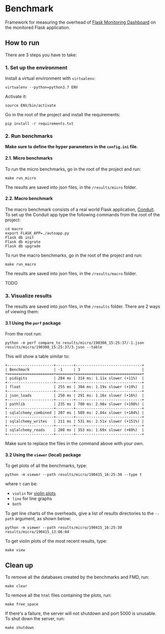 # Benchmark
Framework for measuring the overhead of [Flask Monitoring Dashboard](https://github.com/flask-dashboard/Flask-MonitoringDashboard)
on the monitored Flask application.



## How to run
There are 3 steps you have to take:

### 1. Set up the environment
Install a virtual environment with `virtualenv`:
```
virtualenv --python=python3.7 ENV
```
Activate it:
```
source ENV/bin/activate
```
Go in the root of the project and install the requirements:
```
pip install -r requirements.txt
```


### 2. Run benchmarks

**Make sure to define the hyper parameters in the `config.ini` file.**


#### 2.1. Micro benchmarks
To run the micro benchmarks, go in the root of the project and run:
```
make run_micro
```

The results are saved into json files, in the `/results/micro` folder.

#### 2.2. Macro benchmark
The macro benchmark consists of a real world Flask application, 
[Conduit](https://github.com/gothinkster/flask-realworld-example-app).
To set up the Conduit app type the following commands from
the root of the project:
```
cd macro
export FLASK_APP=./autoapp.py
Flask db init
Flask db migrate
Flask db upgrade
```

To run the macro benchmarks, go in the root of the project and run:
```
make run_macro
```

The results are saved into json files, in the `/results/macro` folder.

TODO


### 3. Visualize results
The results are saved into json files, in the `/results` folder. There
are 2 ways of viewing them:

#### 3.1 Using the `perf` package 

From the root run:
```
python -m perf compare_to results/micro/190308_15:25:37/-1.json results/micro/190308_15:25:37/3.json --table
```
This will show a table similar to:
```
+---------------------+--------+------------------------------+
| Benchmark           | -1     | 3                            |
+=====================+========+==============================+
| pidigits            | 284 ms | 314 ms: 1.11x slower (+11%)  |
+---------------------+--------+------------------------------+
| float               | 255 ms | 304 ms: 1.19x slower (+19%)  |
+---------------------+--------+------------------------------+
| json_loads          | 250 ms | 291 ms: 1.16x slower (+16%)  |
+---------------------+--------+------------------------------+
| pathlib             | 235 ms | 700 ms: 2.98x slower (+198%) |
+---------------------+--------+------------------------------+
| sqlalchemy_combined | 207 ms | 589 ms: 2.84x slower (+184%) |
+---------------------+--------+------------------------------+
| sqlalchemy_writes   | 211 ms | 531 ms: 2.51x slower (+151%) |
+---------------------+--------+------------------------------+
| sqlalchemy_reads    | 208 ms | 353 ms: 1.69x slower (+69%)  |
+---------------------+--------+------------------------------+
```
Make sure to replace the files in the command above with your own.

#### 3.2 Using the `viewer` (local) package
To get plots of all the benchmarks, type:
```
python -m viewer --path results/micro/190415_16:25:30 --type t
```
where `t` can be:
- `violin` for [violin plots](https://en.wikipedia.org/wiki/Violin_plot)
- `line` for line graphs
- `both`

To get line charts of the overheads, give a list of results directories
to the `--path` argument, as shown below:

```
python -m viewer --path results/micro/190415_16:25:30 results/micro/190415_13:06:04
```


To get violin plots of the most recent results, type:

```
make view
```




## Clean up
To remove all the databases created by the benchmarks and FMD, run:
```
make clear
```

To remove all the `html` files containing the plots, run:
```
make free_space
```

If there's a failure, the server will not shutdown and port 5000 is unusable.
To shut down the server, run:
```
make shutdown
```


